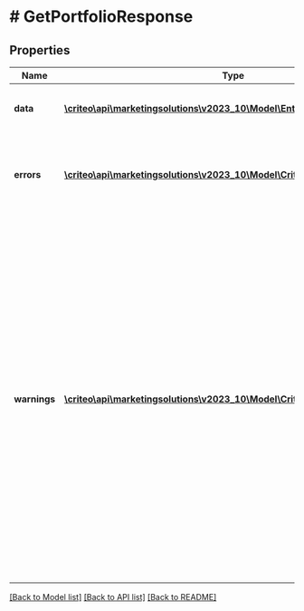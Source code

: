 # # GetPortfolioResponse

## Properties

Name | Type | Description | Notes
------------ | ------------- | ------------- | -------------
**data** | [**\criteo\api\marketingsolutions\v2023_10\Model\EntityOfPortfolioMessage[]**](EntityOfPortfolioMessage.md) | The response�s primary data | [optional]
**errors** | [**\criteo\api\marketingsolutions\v2023_10\Model\CriteoApiError[]**](CriteoApiError.md) | Error list returned by the Criteo API  For successful requests it is empty | [optional]
**warnings** | [**\criteo\api\marketingsolutions\v2023_10\Model\CriteoApiWarning[]**](CriteoApiWarning.md) | Warnings list returned by the Criteo API  In some situations the operations are successful but it may be useful to issue warnings to the API consumer.  For example the endpoint, entity or field is deprecated. Warnings are like compiler warnings, they indicate that problems may occur in the future. | [optional]

[[Back to Model list]](../../README.md#models) [[Back to API list]](../../README.md#endpoints) [[Back to README]](../../README.md)
